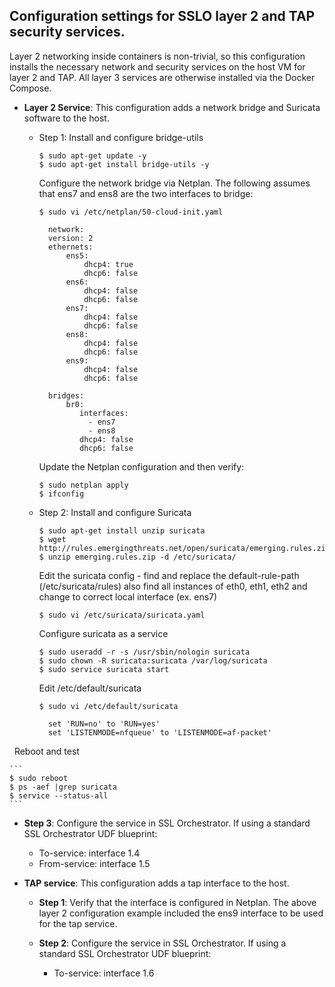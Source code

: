 ## Configuration settings for SSLO layer 2 and TAP security services.
Layer 2 networking inside containers is non-trivial, so this configuration installs the necessary network and security services on the host VM for layer 2 and TAP. All layer 3 services are otherwise installed via the Docker Compose.

- **Layer 2 Service**: This configuration adds a network bridge and Suricata software to the host.

  - Step 1: Install and configure bridge-utils
  
    ```
    $ sudo apt-get update -y
    $ sudo apt-get install bridge-utils -y
    ```
    
    Configure the network bridge via Netplan. The following assumes that ens7 and ens8 are the two interfaces to bridge:
    
    ```
    $ sudo vi /etc/netplan/50-cloud-init.yaml
    
      network:
      version: 2
      ethernets:
          ens5:
              dhcp4: true
              dhcp6: false
          ens6:
              dhcp4: false
              dhcp6: false
          ens7:
              dhcp4: false
              dhcp6: false
          ens8:
              dhcp4: false
              dhcp6: false
          ens9:
              dhcp4: false
              dhcp6: false

      bridges:
          br0:
             interfaces:
               - ens7
               - ens8
             dhcp4: false
             dhcp6: false
    ```         
    
    Update the Netplan configuration and then verify:
    
    ```
    $ sudo netplan apply
    $ ifconfig
    ```
    
  - Step 2: Install and configure Suricata
  
    ```
    $ sudo apt-get install unzip suricata
    $ wget http://rules.emergingthreats.net/open/suricata/emerging.rules.zip
    $ unzip emerging.rules.zip -d /etc/suricata/
    ```
    
    Edit the suricata config - find and replace the default-rule-path (/etc/suricata/rules) also find all instances of eth0, eth1, eth2 and change to correct local interface (ex. ens7)
    
    ```
    $ sudo vi /etc/suricata/suricata.yaml
    ```

    Configure suricata as a service
    
    ```
    $ sudo useradd -r -s /usr/sbin/nologin suricata
    $ sudo chown -R suricata:suricata /var/log/suricata
    $ sudo service suricata start
    ```
    
    Edit /etc/default/suricata
    
    ```
    $ sudo vi /etc/default/suricata
    
      set 'RUN=no' to 'RUN=yes'
      set 'LISTENMODE=nfqueue' to 'LISTENMODE=af-packet'
    ```
 
    Reboot and test
    
    ```
    $ sudo reboot
    $ ps -aef |grep suricata
    $ service --status-all
    ```

  - **Step 3**: Configure the service in SSL Orchestrator. If using a standard SSL Orchestrator UDF blueprint:
  
    - To-service: interface 1.4
    - From-service: interface 1.5


- **TAP service**: This configuration adds a tap interface to the host.

  - **Step 1**: Verify that the interface is configured in Netplan. The above layer 2 configuration example included the ens9 interface to be used for the tap service.
  
  - **Step 2**: Configure the service in SSL Orchestrator. If using a standard SSL Orchestrator UDF blueprint:
  
    - To-service: interface 1.6
    
   
